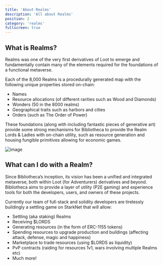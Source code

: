 ```yaml
---
title: 'About Realms'
description: 'All about Realms'
position: 2
category: 'realms'
fullscreen: true
---
```


## What is Realms?

Realms was one of the very first derivatives of Loot to emerge and fundamentally contain many of the elements required for the foundations of a functional metaverse.

Each of the 8,000 Realms is a procedurally generated map with the following unique properties stored on-chain:
- Names
- Resource allocations (of different rarities such as Wood and Diamonds)
- Wonders (50 in the 8000 realms)
- Geographical traits such as harbors and cities
- Orders (such as The Order of Power)

These foundations (along with including fantastic pieces of generative art) provide some strong mechanisms for Bibliotheca to provide the Realm Lords & Ladies with on-chain utility, such as resource generation and housing fungible primitives allowing for economic games.

![image](https://user-images.githubusercontent.com/91049656/142607553-d89f012a-8347-43ba-b0e4-594a60f234e1.png)

## What can I do with a Realm?

Since Bibliotheca’s inception, its vision has been a unified and integrated metaverse, both within Loot (for Adventurers) derivatives and beyond. Bibliotheca aims to provide a layer of utility (P2E gaming) and experience tools for both the developers, users, and owners of these projects.

Currently our team of full-stack and solidity developers are tirelessly buildingly a settling game on StarkNet that will allow:

- Settling (aka staking) Realms
- Receiving $LORDS
- Generating resources (in the form of ERC-1155 tokens)
- Spending resources to upgrade production and buildings (affecting attack, defense, magic and happiness)
- Marketplace to trade resources (using $LORDS as liquidity)
- PvP contracts (raiding for resources 1v1, wars involving multiple Realms etc)
- Much more! 

